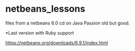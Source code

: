 # netbeans_lessons
files from a netbeans 6.0 cd on Java Passion old but good.

*Last version with Ruby support

https://netbeans.org/downloads/6.9.1/index.html
